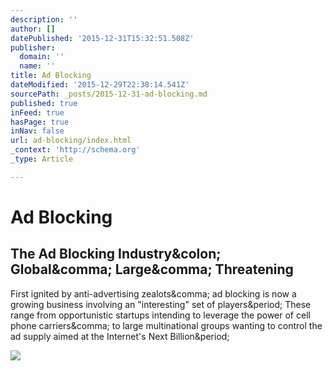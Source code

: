 ```yaml
---
description: ''
author: []
datePublished: '2015-12-31T15:32:51.508Z'
publisher:
  domain: ''
  name: ''
title: Ad Blocking
dateModified: '2015-12-29T22:38:14.541Z'
sourcePath: _posts/2015-12-31-ad-blocking.md
published: true
inFeed: true
hasPage: true
inNav: false
url: ad-blocking/index.html
_context: 'http://schema.org'
_type: Article

---
```

# Ad Blocking

<article style=""><h1>The Ad Blocking Industry&amp;colon; Global&amp;comma; Large&amp;comma; Threatening</h1><p>First ignited by anti-advertising zealots&amp;comma; ad blocking is now a growing business involving an "interesting" set of players&amp;period; These range from opportunistic startups intending to leverage the power of cell phone carriers&amp;comma; to large multinational groups wanting to control the ad supply aimed at the Internet's Next Billion&amp;period;</p><img src="http://www.mondaynote.com/wp-content/uploads/2015/12/wave.jpeg" /></article>